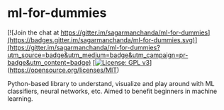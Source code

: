 # ml-for-dummies

[![Join the chat at https://gitter.im/sagarmanchanda/ml-for-dummies](https://badges.gitter.im/sagarmanchanda/ml-for-dummies.svg)](https://gitter.im/sagarmanchanda/ml-for-dummies?utm_source=badge&utm_medium=badge&utm_campaign=pr-badge&utm_content=badge)
[[![License: GPL v3](https://img.shields.io/badge/License-GPL%20v3-blue.svg)](http://www.gnu.org/licenses/gpl-3.0)](https://opensource.org/licenses/MIT)

Python-based library to understand, visualize and play around with ML classifiers, neural networks, etc. Aimed to benefit beginners in machine learning.
